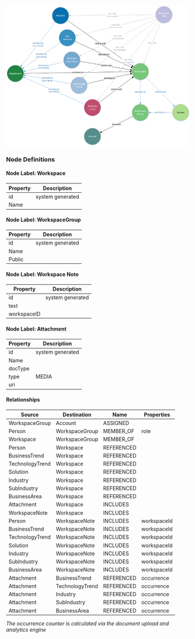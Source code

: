 ![WorkspaceModel](../images/workspacesMetaModel.png)

### **Node Definitions**

#### Node Label: Workspace

|Property|Description|
|----|----|
|id|system generated
|Name |

#### Node Label: WorkspaceGroup

|Property|Description|
|----|----|
|id|system generated
|Name |
|Public|



#### Node Label: Workspace Note

|Property|Description|
|----|----|
|id|system generated
|text|
|workspaceID|

#### Node Label: Attachment

|Property|Description|
|----|----|
|id|system generated
|Name|
|docType|
|type|MEDIA
|uri|


#### Relationships

|Source|Destination|Name|Properties|
|----|----|----|----|
|WorkspaceGroup|Account|ASSIGNED|
|Person|WorkspaceGroup|MEMBER_OF|role
|Workspace|WorkspaceGroup|MEMBER_OF|
|Person|Workspace|REFERENCED
|BusinessTrend|Workspace|REFERENCED
|TechnologyTrend|Workspace|REFERENCED
|Solution|Workspace|REFERENCED
|Industry|Workspace|REFERENCED
|SubIndustry|Workspace|REFERENCED
|BusinessArea|Workspace|REFERENCED
|Attachment|Workspace|INCLUDES|
|WorkspaceNote|Workspace|INCLUDES|
|Person|WorkspaceNote|INCLUDES|workspaceId
|BusinessTrend|WorkspaceNote|INCLUDES|workspaceId
|TechnologyTrend|WorkspaceNote|INCLUDES|workspaceId
|Solution|WorkspaceNote|INCLUDES|workspaceId
|Industry|WorkspaceNote|INCLUDES|workspaceId
|SubIndustry|WorkspaceNote|INCLUDES|workspaceId
|BusinessArea|WorkspaceNote|INCLUDES|workspaceId
|Attachment|BusinessTrend|REFERENCED|occurrence
|Attachment|TechnologyTrend|REFERENCED|occurrence
|Attachment|Industry|REFERENCED|occurrence
|Attachment|SubIndustry|REFERENCED|occurrence
|Attachment|BusinessArea|REFERENCED|occurrence


_The occurrence counter is calculated via the document upload and analytics engine_


